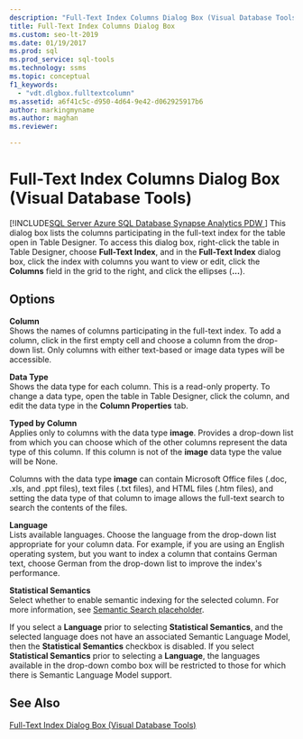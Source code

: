 ```yaml
---
description: "Full-Text Index Columns Dialog Box (Visual Database Tools)"
title: Full-Text Index Columns Dialog Box
ms.custom: seo-lt-2019
ms.date: 01/19/2017
ms.prod: sql
ms.prod_service: sql-tools
ms.technology: ssms
ms.topic: conceptual
f1_keywords: 
  - "vdt.dlgbox.fulltextcolumn"
ms.assetid: a6f41c5c-d950-4d64-9e42-d062925917b6
author: markingmyname
ms.author: maghan
ms.reviewer: 

---
```

# Full-Text Index Columns Dialog Box (Visual Database Tools)
[!INCLUDE[SQL Server Azure SQL Database Synapse Analytics PDW ](../../includes/applies-to-version/sql-asdb-asdbmi-asa-pdw.md)]
This dialog box lists the columns participating in the full-text index for the table open in Table Designer. To access this dialog box, right-click the table in Table Designer, choose **Full-Text Index**, and in the **Full-Text Index** dialog box, click the index with columns you want to view or edit, click the **Columns** field in the grid to the right, and click the ellipses (**...**).  
  
## Options  
**Column**  
Shows the names of columns participating in the full-text index. To add a column, click in the first empty cell and choose a column from the drop-down list. Only columns with either text-based or image data types will be accessible.  
  
**Data Type**  
Shows the data type for each column. This is a read-only property. To change a data type, open the table in Table Designer, click the column, and edit the data type in the **Column Properties** tab.  
  
**Typed by Column**  
Applies only to columns with the data type **image**. Provides a drop-down list from which you can choose which of the other columns represent the data type of this column. If this column is not of the **image** data type the value will be None.  
  
Columns with the data type **image** can contain Microsoft Office files (.doc, .xls, and .ppt files), text files (.txt files), and HTML files (.htm files), and setting the data type of that column to image allows the full-text search to search the contents of the files.  
  
**Language**  
Lists available languages. Choose the language from the drop-down list appropriate for your column data. For example, if you are using an English operating system, but you want to index a column that contains German text, choose German from the drop-down list to improve the index's performance.  
  
**Statistical Semantics**  
Select whether to enable semantic indexing for the selected column. For more information, see [Semantic Search placeholder](../../relational-databases/search/semantic-search-sql-server.md).  
  
If you select a **Language** prior to selecting **Statistical Semantics**, and the selected language does not have an associated Semantic Language Model, then the **Statistical Semantics** checkbox is disabled. If you select **Statistical Semantics** prior to selecting a **Language**, the languages available in the drop-down combo box will be restricted to those for which there is Semantic Language Model support.  
  
## See Also  
[Full-Text Index Dialog Box &#40;Visual Database Tools&#41;](../../ssms/visual-db-tools/full-text-index-dialog-box-visual-database-tools.md)  
